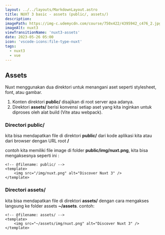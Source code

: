 ```yaml
---
layout: ../../layouts/MarkdownLayout.astro
title: NUXT 3 basic - assets (public/, assets/)
description:
imagePath: https://img-c.udemycdn.com/course/750x422/4395942_c476_2.jpg
imageAlt: nuxt3
viewTransitionName: 'nuxt3-assets'
date: 2023-05-26 05:00
icon: 'vscode-icons:file-type-nuxt'
tags:
  - nuxt3
  - vue
---
```


## Assets

Nuxt menggunakan dua direktori untuk menangani aset seperti stylesheet, font, atau gambar.

1. Konten direktori **public/** disajikan di root server apa adanya.
2. Direktori **assets/** berisi konvensi setiap aset yang kita inginkan untuk diproses oleh alat build (Vite atau webpack).

### Directori public/

kita bisa mendapatkan file di direktori **public/** dari kode aplikasi kita atau dari browser dengan URL root **/**

contoh kita memiliki file image di folder **public/img/nuxt.png**, kita bisa mengaksesnya seperti ini :

```vue
<!-- @filename: public/ -->
<template>
	<img src="/img/nuxt.png" alt="Discover Nuxt 3" />
</template>
```

### Directori assets/

kita bisa mendapatkan file di direktori **assets/** dengan cara mengakses langsung ke folder assets **~/assets**. contoh:

```vue
<!-- @filename: assets/ -->
<template>
	<img src="~/assets/img/nuxt.png" alt="Discover Nuxt 3" />
</template>
```
